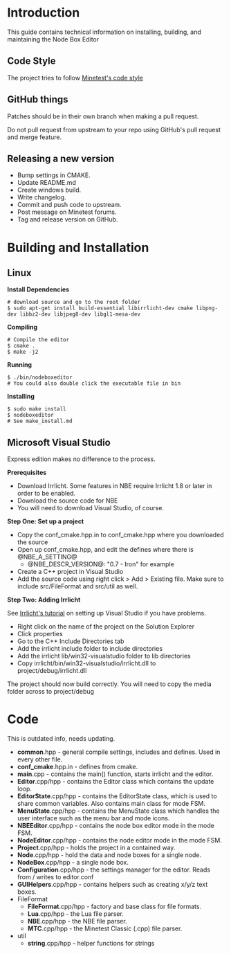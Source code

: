 Introduction
============

This guide contains technical information on installing, building, and maintaining the Node Box Editor

Code Style
----------

The project tries to follow [Minetest's code style](http://dev.minetest.net/Code_style_guidelines)

GitHub things
-------------

Patches should be in their own branch when making a pull request.

Do not pull request from upstream to your repo using GitHub's pull request and merge feature.

Releasing a new version
-----------------------

* Bump settings in CMAKE.
* Update README.md
* Create windows build.
* Write changelog.
* Commit and push code to upstream.
* Post message on Minetest forums.
* Tag and release version on GitHub.


Building and Installation
=========================

Linux
-----

**Install Dependencies**

    # download source and go to the root folder
    $ sudo apt-get install build-essential libirrlicht-dev cmake libpng-dev libbz2-dev libjpeg8-dev libgl1-mesa-dev

**Compiling**

    # Compile the editor
    $ cmake .
    $ make -j2

**Running**

    $ ./bin/nodeboxeditor
    # You could also double click the executable file in bin

**Installing**

    $ sudo make install
    $ nodeboxeditor
    # See make_install.md

Microsoft Visual Studio
-----------------------

Express edition makes no difference to the process.

**Prerequisites**

* Download Irrlicht. Some features in NBE require Irrlicht 1.8 or later in order to be enabled.
* Download the source code for NBE
* You will need to download Visual Studio, of course.

**Step One: Set up a project**

* Copy the conf_cmake.hpp.in to conf_cmake.hpp where you downloaded the source
* Open up conf_cmake.hpp, and edit the defines where there is @NBE_A_SETTING@
	* @NBE_DESCR_VERSION@:  "0.7 - Iron" for example
* Create a C++ project in Visual Studio
* Add the source code using right click > Add > Existing file. Make sure to include src/FileFormat and src/util as well.

**Step Two: Adding Irrlicht**

See [Irrlicht's tutorial](http://irrlicht.sourceforge.net/docu/example001.html) on setting up Visual Studio if you have problems.
* Right click on the name of the project on the Solution Explorer
* Click properties
* Go to the C++ Include Directories tab
* Add the irrlicht include folder to include directories
* Add the irrlicht lib/win32-visualstudio folder to lib directories
* Copy irrlicht/bin/win32-visualstudio/irrlicht.dll to project/debug/irrlicht.dll

The project should now build correctly. You will need to copy the media folder across to project/debug



Code
====

This is outdated info, needs updating.

* **common**.hpp - general compile settings, includes and defines. Used in every other file.
* **conf_cmake**.hpp.in - defines from cmake.
* **main**.cpp - contains the main() function, starts irrlicht and the editor.
* **Editor**.cpp/hpp - contains the Editor class which contains the update loop.
* **EditorState**.cpp/hpp - contains the EditorState class, which is used to share common variables. Also contains main class for mode FSM.
* **MenuState**.cpp/hpp - contains the MenuState class which handles the user interface such as the menu bar and mode icons.
* **NBEEditor**.cpp/hpp - contains the node box editor mode in the mode FSM.
* **NodeEditor**.cpp/hpp - contains the node editor mode in the mode FSM.
* **Project**.cpp/hpp - holds the project in a contained way.
* **Node**.cpp/hpp - hold the data and node boxes for a single node.
* **NodeBox**.cpp/hpp - a single node box.
* **Configuration**.cpp/hpp - the settings manager for the editor. Reads from / writes to editor.conf
* **GUIHelpers**.cpp/hpp - contains helpers such as creating x/y/z text boxes.
* FileFormat
	* **FileFormat**.cpp/hpp - factory and base class for file formats.
	* **Lua**.cpp/hpp - the Lua file parser.
	* **NBE**.cpp/hpp - the NBE file parser.
	* **MTC**.cpp/hpp - the Minetest Classic (.cpp) file parser.
* util
	* **string**.cpp/hpp - helper functions for strings

